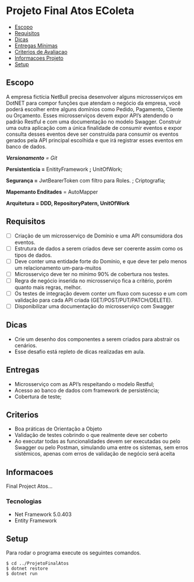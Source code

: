 # Projeto Final Atos EColeta #

* [Escopo](#escopo)
* [Requisitos](#requisitos)
* [Dicas](#dicas)
* [Entregas Mínimas](#entregas)
* [Criterios de Avaliacao](#criterios)
* [Informacoes Projeto](#informacoes)
* [Setup](#setup)

## Escopo

A empresa fictícia NetBull precisa desenvolver alguns microsserviços em DotNET
para compor funções que atendam o negócio da empresa, você poderá escolher entre
alguns domínios como Pedido, Pagamento, Cliente ou Orçamento.
Esses microsserviços devem expor API’s atendendo o padrão Restful e com uma documentação no modelo
Swagger.
Construir uma outra aplicação com a única finalidade de consumir eventos e
expor consulta desses eventos deve ser construída para consumir os eventos gerados
pela API principal escolhida e que irá registrar esses eventos em banco de dados.



***Versionamento** = Git*

**Persistenticia =** EnitityFramework **;** UnitOfWork;

**Segurança =** JwtBearerToken com filtro para Roles. ; Criptografia;

**Mapemanto Enditades** = AutoMapper

**Arquitetura = DDD, RepositoryPatern, UnitOfWork**




## Requisitos

* [ ] Criação de um microsserviço de Domínio e uma API consumidora dos eventos.
* [ ] Estrutura de dados a serem criados deve ser coerente assim como os tipos de dados.
* [ ] Deve conter uma entidade forte do Domínio, e que deve ter pelo menos um relacionamento um-para-muitos
* [ ] Microsserviço deve ter no mínimo 90% de cobertura nos testes.
* [ ] Regra de negócio inserida no microsserviço fica a critério, porém quanto mais regras, melhor.
* [ ] Os testes de integração devem conter um fluxo com sucesso e um com validação para cada API criada (GET/POST/PUT/PATCH/DELETE).
* [ ] Disponibilizar uma documentação do microsserviço com Swagger

## Dicas

* Crie um desenho dos componentes a serem criados para abstrair os cenários.
* Esse desafio está repleto de dicas realizadas em aula.

## Entregas

* Microsserviço com as API’s respeitando o modelo Restful;
* Acesso ao banco de dados com framework de persistência;
* Cobertura de teste;

## Criterios

* Boa práticas de Orientação a Objeto
* Validação de testes cobrindo o que realmente deve ser coberto
* Ao executar todas as funcionalidades devem ser executadas ou pelo Swagger ou pelo Postman, simulando uma  entre os sistemas, sem erros sistêmicos, apenas com erros de validação de negócio será aceita

## Informacoes

Final Project Atos...

### Tecnologias

* Net Framework 5.0.403
* Entity Framework

## Setup

Para rodar o programa execute os seguintes comandos.

```
$ cd ../ProjetoFinalAtos
$ dotnet restore
$ dotnet run 
```
